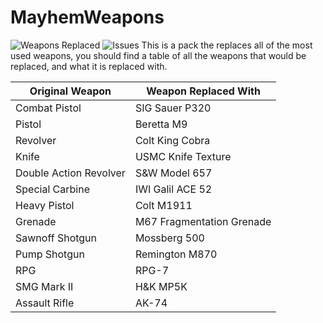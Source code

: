 # MayhemWeapons
![Weapons Replaced](https://img.shields.io/badge/Weapons%20Replaced-13-critical?style=for-the-badge&logo=github)
![Issues](https://img.shields.io/github/issues/MayhemStudios/MayhemWeapons?style=for-the-badge&logo=github-critical)
This is a pack the replaces all of the most used weapons, you should find a table of all the weapons that would be replaced, and what it is replaced with.

| Original Weapon | Weapon Replaced With |
|--|--|
| Combat Pistol | SIG Sauer P320 |
| Pistol | Beretta M9 |
| Revolver | Colt King Cobra |
| Knife | USMC Knife Texture |
| Double Action Revolver | S&W Model 657 |
| Special Carbine | IWI Galil ACE 52 |
| Heavy Pistol | Colt M1911 |
| Grenade | M67 Fragmentation Grenade |
| Sawnoff Shotgun | Mossberg 500 |
| Pump Shotgun | Remington M870 |
| RPG | RPG-7 |
| SMG Mark II | H&K MP5K |
| Assault Rifle | AK-74 |
